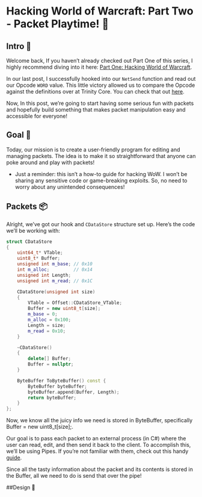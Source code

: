 # Hacking World of Warcraft: Part Two - Packet Playtime! 🎉

## Intro 👋

Welcome back, If you haven’t already checked out Part One of this series, I highly recommend diving into it here: [Part One: Hacking World of Warcraft](https://github.com/MrFade321/Hacking_World_of_Warcraft).

In our last post, I successfully hooked into our `NetSend` function and read out our Opcode `WORD` value. This little victory allowed us to compare the Opcode against the definitions over at Trinity Core. You can check that out [here](https://github.com/TrinityCore/TrinityCore/blob/master/src/server/game/Server/Protocol/Opcodes.h).

Now, In this post, we’re going to start having some serious fun with packets and hopefully build something that makes packet manipulation easy and accessible for everyone!

## Goal 🎯

Today, our mission is to create a user-friendly program for editing and managing packets. The idea is to make it so straightforward that anyone can poke around and play with packets!

- Just a reminder: this isn’t a how-to guide for hacking WoW. I won’t be sharing any sensitive code or game-breaking exploits. So, no need to worry about any unintended consequences!

## Packets 📦

Alright, we’ve got our hook and `CDataStore` structure set up. Here’s the code we’ll be working with:

```cpp
struct CDataStore
{
    uint64_t* VTable;
    uint8_t* Buffer;
    unsigned int m_base; // 0x10
    int m_alloc;         // 0x14
    unsigned int Length;
    unsigned int m_read; // 0x1C

    CDataStore(unsigned int size)
    {
        VTable = Offset::CDataStore_VTable;
        Buffer = new uint8_t[size];
        m_base = 0;
        m_alloc = 0x100;
        Length = size;
        m_read = 0x10;
    }

    ~CDataStore()
    {
        delete[] Buffer;
        Buffer = nullptr;
    }

    ByteBuffer ToByteBuffer() const {
        ByteBuffer byteBuffer;
        byteBuffer.append(Buffer, Length);
        return byteBuffer;
    }
};
```

Now, we know all the juicy info we need is stored in ByteBuffer, specifically Buffer = new uint8_t[size];.

Our goal is to pass each packet to an external process (in C#) where the user can read, edit, and then send it back to the client. To accomplish this, we’ll be using Pipes. If you’re not familiar with them, check out this handy [guide](https://learn.microsoft.com/en-us/windows/win32/ipc/pipes).

Since all the tasty information about the packet and its contents is stored in the Buffer, all we need to do is send that over the pipe!

##Design 🎨
